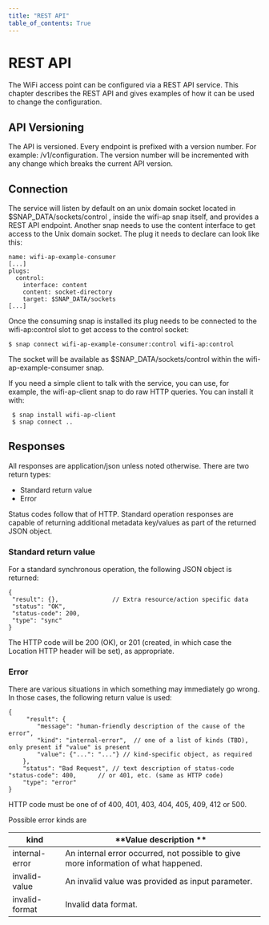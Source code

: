 ```yaml
---
title: "REST API"
table_of_contents: True
---
```


# REST API

The WiFi access point can be configured via a REST API service. This chapter describes the REST API and gives examples of how it can be used to change the configuration.

## API Versioning

The API is versioned. Every endpoint is prefixed with a version number. For example: /v1/configuration. The version number will be incremented with any change which breaks the current API version.

## Connection

The service will listen by default on an unix domain socket located in $SNAP_DATA/sockets/control , inside the wifi-ap snap itself, and provides a REST API endpoint.
Another snap needs to use the content interface to get access to the Unix domain socket. The plug it needs to declare can look like this:

```
name: wifi-ap-example-consumer
[...]
plugs:
  control:
    interface: content
    content: socket-directory
    target: $SNAP_DATA/sockets
[...]
```

Once the consuming snap is installed its plug needs to be connected to the wifi-ap:control slot to get access to the control socket:

```
$ snap connect wifi-ap-example-consumer:control wifi-ap:control
```
The socket will be available as $SNAP_DATA/sockets/control within the wifi-ap-example-consumer snap.

If you need a simple client to talk with the service, you can use, for example, the wifi-ap-client snap to do raw HTTP queries. You can install it with:

```
 $ snap install wifi-ap-client
 $ snap connect ..
```

## Responses

All responses are application/json unless noted otherwise. There are two return types:

 * Standard return value
 * Error

Status codes follow that of HTTP. Standard operation responses are capable of returning additional metadata key/values as part of the returned JSON object.

### Standard return value

For a standard synchronous operation, the following JSON object is returned:

```
{
 "result": {},               // Extra resource/action specific data
 "status": "OK",
 "status-code": 200,
 "type": "sync"
}
```

The HTTP code will be 200 (OK), or 201 (created, in which case the Location HTTP header will be set), as appropriate.

### Error

There are various situations in which something may immediately go wrong. In those cases, the following return value is used:

```
{
	 "result": {
		"message": "human-friendly description of the cause of the error",
   		"kind": "internal-error",  // one of a list of kinds (TBD), only present if "value" is present
	 	"value": {"...": "..."} // kind-specific object, as required
 	},
	"status": "Bad Request", // text description of status-code
"status-code": 400,      // or 401, etc. (same as HTTP code)
	"type": "error"
}
```

HTTP code must be one of of 400, 401, 403, 404, 405, 409, 412 or 500.

Possible error kinds are

| **kind** | **Value description **|
|----------|-----------------------|
|internal-error|An internal error occurred, not possible to give more information of what happened.|
|invalid-value|An invalid value was provided as input parameter.|
|invalid-format|Invalid data format.|
